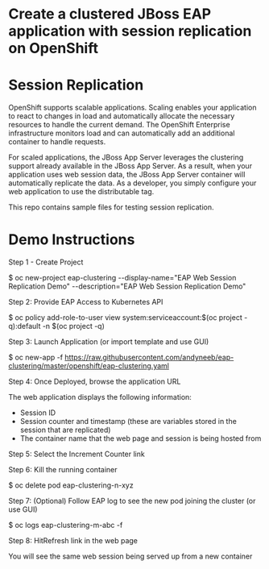Create a clustered JBoss EAP application with session replication on OpenShift
===================

Session Replication
===================
OpenShift supports scalable applications. Scaling enables your application to react to changes in load and automatically allocate the necessary resources to handle the current demand. The OpenShift Enterprise infrastructure monitors load and can automatically add an additional container to handle requests. 

For scaled applications, the JBoss App Server leverages the clustering support already available in the JBoss App Server. As a result, when your application uses web session data, the JBoss App Server container will automatically replicate the data. As a developer, you simply configure your web application to use the distributable tag.

This repo contains sample files for testing session replication.

Demo Instructions
===================
Step 1 - Create Project

$ oc new-project eap-clustering --display-name="EAP Web Session Replication Demo" --description="EAP Web Session Replication Demo"

Step 2: Provide EAP Access to Kubernetes API

$ oc policy add-role-to-user view system:serviceaccount:$(oc project -q):default -n $(oc project -q)

Step 3: Launch Application (or import template and use GUI)

$ oc new-app -f https://raw.githubusercontent.com/andyneeb/eap-clustering/master/openshift/eap-clustering.yaml

Step 4: Once Deployed, browse the application URL

The web application displays the following information:
- Session ID
- Session counter and timestamp (these are variables stored in the session that are replicated)
- The container name that the web page and session is being hosted from

Step 5: Select the Increment Counter link

Step 6: Kill the running container

$ oc delete pod eap-clustering-n-xyz

Step 7: (Optional) Follow EAP log to see the new pod joining the cluster (or use GUI)

$ oc logs eap-clustering-m-abc -f

Step 8: HitRefresh link in the web page

You will see the same web session being served up from a new container
